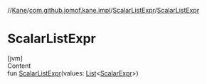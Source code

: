 //[Kane](../../index.md)/[com.github.jomof.kane.impl](../index.md)/[ScalarListExpr](index.md)/[ScalarListExpr](-scalar-list-expr.md)



# ScalarListExpr  
[jvm]  
Content  
fun [ScalarListExpr](-scalar-list-expr.md)(values: [List](https://kotlinlang.org/api/latest/jvm/stdlib/kotlin.collections/-list/index.html)<[ScalarExpr](../-scalar-expr/index.md)>)  



